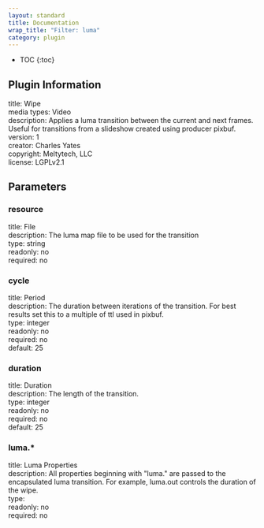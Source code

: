 ```yaml
---
layout: standard
title: Documentation
wrap_title: "Filter: luma"
category: plugin
---
```

* TOC
{:toc}

## Plugin Information

title: Wipe  
media types:
Video  
description: Applies a luma transition between the current and next frames. Useful for transitions from a slideshow created using producer pixbuf.  
version: 1  
creator: Charles Yates  
copyright: Meltytech, LLC  
license: LGPLv2.1  

## Parameters

### resource

title: File    
description:
The luma map file to be used for the transition  
type: string  
readonly: no  
required: no  

### cycle

title: Period    
description:
The duration between iterations of the transition. For best results set this to a multiple of ttl used in pixbuf.  
type: integer  
readonly: no  
required: no  
default: 25  

### duration

title: Duration    
description:
The length of the transition.  
type: integer  
readonly: no  
required: no  
default: 25  

### luma.*

title: Luma Properties    
description:
All properties beginning with &quot;luma.&quot; are passed to the encapsulated luma transition. For example, luma.out controls the duration of the wipe.  
type:   
readonly: no  
required: no  


